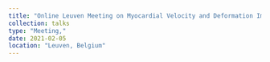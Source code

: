 ```yaml
---
title: "Online Leuven Meeting on Myocardial Velocity and Deformation Imaging,February, 2021,"
collection: talks
type: "Meeting,"
date: 2021-02-05
location: "Leuven, Belgium"
---
```


